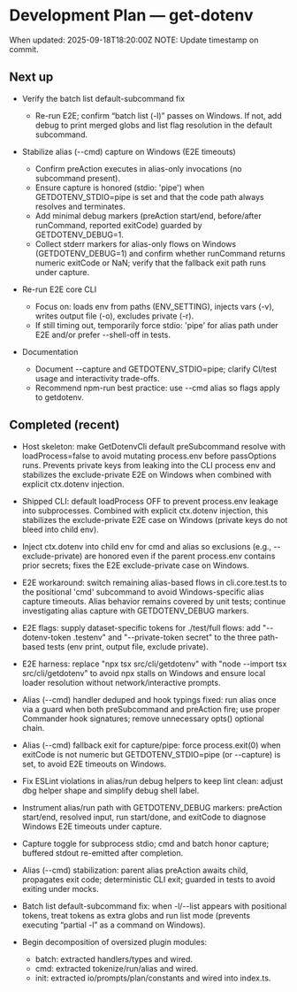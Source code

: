 # Development Plan — get-dotenv

When updated: 2025-09-18T18:20:00Z
NOTE: Update timestamp on commit.

## Next up

- Verify the batch list default-subcommand fix
  - Re-run E2E; confirm “batch list (-l)” passes on Windows. If not, add
    debug to print merged globs and list flag resolution in the default
    subcommand.

- Stabilize alias (--cmd) capture on Windows (E2E timeouts)
  - Confirm preAction executes in alias-only invocations (no subcommand present).
  - Ensure capture is honored (stdio: 'pipe') when GETDOTENV_STDIO=pipe is set
    and that the code path always resolves and terminates.
  - Add minimal debug markers (preAction start/end, before/after runCommand,
    reported exitCode) guarded by GETDOTENV_DEBUG=1.
  - Collect stderr markers for alias-only flows on Windows (GETDOTENV_DEBUG=1)
    and confirm whether runCommand returns numeric exitCode or NaN; verify that
    the fallback exit path runs under capture.

- Re-run E2E core CLI
  - Focus on: loads env from paths (ENV_SETTING), injects vars (-v), writes
    output file (-o), excludes private (-r).
  - If still timing out, temporarily force stdio: 'pipe' for alias path under
    E2E and/or prefer --shell-off in tests.

- Documentation
  - Document --capture and GETDOTENV_STDIO=pipe; clarify CI/test usage and
    interactivity trade-offs.
  - Recommend npm-run best practice: use --cmd alias so flags apply to getdotenv.

## Completed (recent)

- Host skeleton: make GetDotenvCli default preSubcommand resolve with
  loadProcess=false to avoid mutating process.env before passOptions runs.
  Prevents private keys from leaking into the CLI process env and stabilizes
  the exclude-private E2E on Windows when combined with explicit ctx.dotenv injection.

- Shipped CLI: default loadProcess OFF to prevent process.env leakage into
  subprocesses. Combined with explicit ctx.dotenv injection, this stabilizes the
  exclude-private E2E case on Windows (private keys do not bleed into child env).
- Inject ctx.dotenv into child env for cmd and alias so exclusions (e.g.,
  --exclude-private) are honored even if the parent process.env contains prior
  secrets; fixes the E2E exclude-private case on Windows.
- E2E workaround: switch remaining alias-based flows in cli.core.test.ts to the
  positional 'cmd' subcommand to avoid Windows-specific alias capture timeouts.
  Alias behavior remains covered by unit tests; continue investigating alias capture with GETDOTENV_DEBUG markers.

- E2E flags: supply dataset-specific tokens for ./test/full flows:
  add "--dotenv-token .testenv" and "--private-token secret" to the three
  path-based tests (env print, output file, exclude private).

- E2E harness: replace "npx tsx src/cli/getdotenv" with
  "node --import tsx src/cli/getdotenv" to avoid npx stalls on Windows and
  ensure local loader resolution without network/interactive prompts.

- Alias (--cmd) handler deduped and hook typings fixed:
  run alias once via a guard when both preSubcommand and preAction fire; use
  proper Commander hook signatures; remove unnecessary opts() optional chain.

- Alias (--cmd) fallback exit for capture/pipe:
  force process.exit(0) when exitCode is not numeric but GETDOTENV_STDIO=pipe (or --capture) is set, to avoid E2E timeouts on Windows.

- Fix ESLint violations in alias/run debug helpers to keep lint clean:
  adjust dbg helper shape and simplify debug shell label.
- Instrument alias/run path with GETDOTENV_DEBUG markers:
  preAction start/end, resolved input, run start/done, and exitCode to diagnose Windows E2E timeouts under capture.

- Capture toggle for subprocess stdio; cmd and batch honor capture; buffered
  stdout re-emitted after completion.
- Alias (--cmd) stabilization: parent alias preAction awaits child, propagates
  exit code; deterministic CLI exit; guarded in tests to avoid exiting under
  mocks.

- Batch list default-subcommand fix: when -l/--list appears with positional
  tokens, treat tokens as extra globs and run list mode (prevents executing
  “partial -l” as a command on Windows).

- Begin decomposition of oversized plugin modules:
  - batch: extracted handlers/types and wired.
  - cmd: extracted tokenize/run/alias and wired.
  - init: extracted io/prompts/plan/constants and wired into index.ts.
